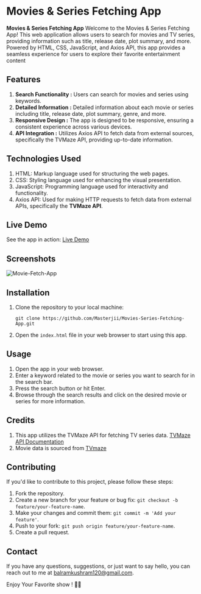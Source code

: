 
# Movies & Series Fetching App

**Movies & Series Fetching App** Welcome to the Movies & Series Fetching App! This web application allows users to search for movies and TV series, providing information such as title, release date, plot summary, and more. Powered by HTML, CSS, JavaScript, and Axios API, this app provides a seamless experience for users to explore their favorite entertainment content

## Features

1. **Search Functionality :** Users can search for movies and series using keywords.
2. **Detailed Information :** Detailed information about each movie or series including title, release date, plot summary, genre, and more.
3. **Responsive Design :** The app is designed to be responsive, ensuring a consistent experience across various devices.
4. **API Integration :** Utilizes Axios API to fetch data from external sources, specifically the TVMaze API, providing up-to-date information.

## Technologies Used

1. HTML: Markup language used for structuring the web pages.
2. CSS: Styling language used for enhancing the visual presentation.
3. JavaScript: Programming language used for interactivity and functionality.
4. Axios API: Used for making HTTP requests to fetch data from external APIs, specifically the **TVMaze API**.

## Live Demo

See the app in action: [Live Demo](https://movies-series-fetching-app.netlify.app)

## Screenshots

![Movie-Fetch-App](https://github.com/Masterjii/Movies-Series-Fetching-App/assets/122020633/e02784f4-b5f1-4355-8569-9213eb35bd43)

## Installation

1. Clone the repository to your local machine:

   ```
   git clone https://github.com/Masterjii/Movies-Series-Fetching-App.git
   ```

2. Open the `index.html` file in your web browser to start using this app.

## Usage

1. Open the app in your web browser.
2. Enter a keyword related to the movie or series you want to search for in the search bar.
3. Press the search button or hit Enter.
4. Browse through the search results and click on the desired movie or series for more information.

## Credits

1. This app utilizes the TVMaze API for fetching TV series data. [TVMaze API Documentation](https://www.tvmaze.com/api)
2. Movie data is sourced from [TVmaze](https://api.tvmaze.com/search/shows?q=girls)

## Contributing

If you'd like to contribute to this project, please follow these steps:

1. Fork the repository.
2. Create a new branch for your feature or bug fix: `git checkout -b feature/your-feature-name`.
3. Make your changes and commit them: `git commit -m 'Add your feature'`.
4. Push to your fork: `git push origin feature/your-feature-name`.
5. Create a pull request.

## Contact

If you have any questions, suggestions, or just want to say hello, you can reach out to me at [balramkushram120@gmail.com](mailto:balramkushram120@gmail.com).

Enjoy Your Favorite show ! 🍎🧮
